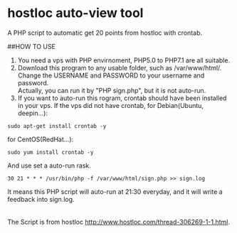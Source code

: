 # hostloc auto-view tool

A PHP script to automatic get 20 points from hostloc with crontab.

##HOW TO USE
1. You need a vps with PHP envirnoment, PHP5.0 to PHP7.1 are all suitable.<br>
2. Download this program to any usable folder, such as /var/www/html/. Change the USERNAME and PASSWORD to your username and password.<br>
Actually, you can run it by "PHP sign.php", but it is not auto-run.<br>
3. If you want to auto-run this rogram, crontab should have been installed in your vps. If the vps did not have crontab, for Debian(Ubuntu, deepin...):<br>
```
sudo apt-get install crontab -y
```
for CentOS(RedHat...):<br>
```
sudo yum install crontab -y
```
And use set a auto-run rask.<br>
```
30 21 * * * /usr/bin/php -f /var/www/html/sign.php >> sign.log
```
It means this PHP script will auto-run at 21:30 everyday, and it will write a feedback into sign.log.<br>
<br>
<br>
The Script is from hostloc http://www.hostloc.com/thread-306269-1-1.html.
